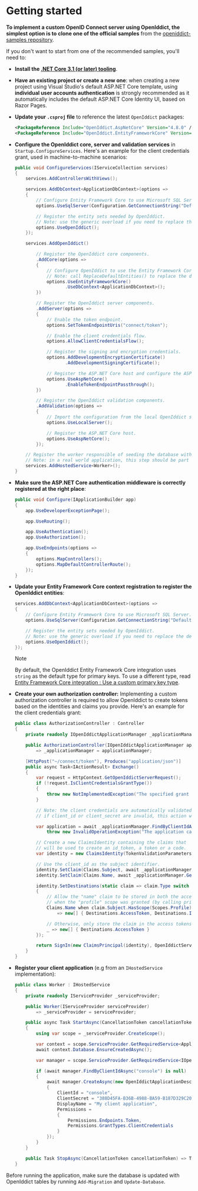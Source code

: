 # Getting started

**To implement a custom OpenID Connect server using OpenIddict, the simplest option is to clone one of the official samples** from the [openiddict-samples repository](https://github.com/openiddict/openiddict-samples).

If you don't want to start from one of the recommended samples, you'll need to:

  - **Install the [.NET Core 3.1 (or later) tooling](https://www.microsoft.com/net/download)**.

  - **Have an existing project or create a new one**: when creating a new project using Visual Studio's default ASP.NET Core template,
  using **individual user accounts authentication** is strongly recommended as it automatically includes the default ASP.NET Core Identity UI, based on Razor Pages.

  - **Update your `.csproj` file** to reference the latest `OpenIddict` packages:

    ```xml
    <PackageReference Include="OpenIddict.AspNetCore" Version="4.8.0" />
    <PackageReference Include="OpenIddict.EntityFrameworkCore" Version="4.8.0" />
    ```

  - **Configure the OpenIddict core, server and validation services** in `Startup.ConfigureServices`.
    Here's an example for the client credentials grant, used in machine-to-machine scenarios:

    ```csharp
    public void ConfigureServices(IServiceCollection services)
    {
        services.AddControllersWithViews();

        services.AddDbContext<ApplicationDbContext>(options =>
        {
            // Configure Entity Framework Core to use Microsoft SQL Server.
            options.UseSqlServer(Configuration.GetConnectionString("DefaultConnection"));

            // Register the entity sets needed by OpenIddict.
            // Note: use the generic overload if you need to replace the default OpenIddict entities.
            options.UseOpenIddict();
        });

        services.AddOpenIddict()

            // Register the OpenIddict core components.
            .AddCore(options =>
            {
                // Configure OpenIddict to use the Entity Framework Core stores and models.
                // Note: call ReplaceDefaultEntities() to replace the default entities.
                options.UseEntityFrameworkCore()
                       .UseDbContext<ApplicationDbContext>();
            })

            // Register the OpenIddict server components.
            .AddServer(options =>
            {
                // Enable the token endpoint.
                options.SetTokenEndpointUris("connect/token");

                // Enable the client credentials flow.
                options.AllowClientCredentialsFlow();

                // Register the signing and encryption credentials.
                options.AddDevelopmentEncryptionCertificate()
                       .AddDevelopmentSigningCertificate();

                // Register the ASP.NET Core host and configure the ASP.NET Core options.
                options.UseAspNetCore()
                       .EnableTokenEndpointPassthrough();
            })

            // Register the OpenIddict validation components.
            .AddValidation(options =>
            {
                // Import the configuration from the local OpenIddict server instance.
                options.UseLocalServer();

                // Register the ASP.NET Core host.
                options.UseAspNetCore();
            });

        // Register the worker responsible of seeding the database with the sample clients.
        // Note: in a real world application, this step should be part of a setup script.
        services.AddHostedService<Worker>();
    }
    ```

  - **Make sure the ASP.NET Core authentication middleware is correctly registered at the right place**:

    ```csharp
    public void Configure(IApplicationBuilder app)
    {
        app.UseDeveloperExceptionPage();

        app.UseRouting();

        app.UseAuthentication();
        app.UseAuthorization();

        app.UseEndpoints(options =>
        {
            options.MapControllers();
            options.MapDefaultControllerRoute();
        });
    }
    ```

  - **Update your Entity Framework Core context registration to register the OpenIddict entities**:

    ```csharp
    services.AddDbContext<ApplicationDbContext>(options =>
    {
        // Configure Entity Framework Core to use Microsoft SQL Server.
        options.UseSqlServer(Configuration.GetConnectionString("DefaultConnection"));

        // Register the entity sets needed by OpenIddict.
        // Note: use the generic overload if you need to replace the default OpenIddict entities.
        options.UseOpenIddict();
    });
    ```

    > [!NOTE]
    > By default, the OpenIddict Entity Framework Core integration uses `string` as the default type for primary keys.
    > To use a different type, read [Entity Framework Core integration : Use a custom primary key type](~/integrations/entity-framework-core.md#use-a-custom-primary-key-type).

  - **Create your own authorization controller:**
    Implementing a custom authorization controller is required to allow OpenIddict to create tokens based on the identities and claims you provide.
    Here's an example for the client credentials grant:

    ```csharp
    public class AuthorizationController : Controller
    {
        private readonly IOpenIddictApplicationManager _applicationManager;

        public AuthorizationController(IOpenIddictApplicationManager applicationManager)
            => _applicationManager = applicationManager;

        [HttpPost("~/connect/token"), Produces("application/json")]
        public async Task<IActionResult> Exchange()
        {
            var request = HttpContext.GetOpenIddictServerRequest();
            if (!request.IsClientCredentialsGrantType())
            {
                throw new NotImplementedException("The specified grant is not implemented.");
            }

            // Note: the client credentials are automatically validated by OpenIddict:
            // if client_id or client_secret are invalid, this action won't be invoked.

            var application = await _applicationManager.FindByClientIdAsync(request.ClientId) ??
                throw new InvalidOperationException("The application cannot be found.");

            // Create a new ClaimsIdentity containing the claims that
            // will be used to create an id_token, a token or a code.
            var identity = new ClaimsIdentity(TokenValidationParameters.DefaultAuthenticationType, Claims.Name, Claims.Role);

            // Use the client_id as the subject identifier.
            identity.SetClaim(Claims.Subject, await _applicationManager.GetClientIdAsync(application));
            identity.SetClaim(Claims.Name, await _applicationManager.GetDisplayNameAsync(application));

            identity.SetDestinations(static claim => claim.Type switch
            {
                // Allow the "name" claim to be stored in both the access and identity tokens
                // when the "profile" scope was granted (by calling principal.SetScopes(...)).
                Claims.Name when claim.Subject.HasScope(Scopes.Profile)
                    => new[] { Destinations.AccessToken, Destinations.IdentityToken },

                // Otherwise, only store the claim in the access tokens.
                _ => new[] { Destinations.AccessToken }
            });

            return SignIn(new ClaimsPrincipal(identity), OpenIddictServerAspNetCoreDefaults.AuthenticationScheme);
        }
    }
    ```

  - **Register your client application** (e.g from an `IHostedService` implementation):

    ```csharp
    public class Worker : IHostedService
    {
        private readonly IServiceProvider _serviceProvider;

        public Worker(IServiceProvider serviceProvider)
            => _serviceProvider = serviceProvider;

        public async Task StartAsync(CancellationToken cancellationToken)
        {
            using var scope = _serviceProvider.CreateScope();

            var context = scope.ServiceProvider.GetRequiredService<ApplicationDbContext>();
            await context.Database.EnsureCreatedAsync();

            var manager = scope.ServiceProvider.GetRequiredService<IOpenIddictApplicationManager>();

            if (await manager.FindByClientIdAsync("console") is null)
            {
                await manager.CreateAsync(new OpenIddictApplicationDescriptor
                {
                    ClientId = "console",
                    ClientSecret = "388D45FA-B36B-4988-BA59-B187D329C207",
                    DisplayName = "My client application",
                    Permissions =
                    {
                        Permissions.Endpoints.Token,
                        Permissions.GrantTypes.ClientCredentials
                    }
                });
            }
        }

        public Task StopAsync(CancellationToken cancellationToken) => Task.CompletedTask;
    }

    ```

  Before running the application, make sure the database is updated with OpenIddict tables by running `Add-Migration` and `Update-Database`.
